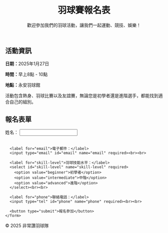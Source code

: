<!DOCTYPE html>
<html lang="zh-Hant">
<head>
  <meta charset="UTF-8">
  <meta name="viewport" content="width=device-width, initial-scale=1.0">
  <title>羽球賽報名表</title>
  <link rel="stylesheet" href="style.css">
</head>
<body>
  <header>
    <h1>羽球賽報名表</h1>
    <p>歡迎參加我們的羽球活動，讓我們一起運動、競技、娛樂！</p>
  </header>

  <section class="info">
    <h2>活動資訊</h2>
    <p><strong>日期：</strong>2025年1月27日</p>
    <p><strong>時間：</strong>早上8點 - 10點</p>
    <p><strong>地點：</strong>永安羽球館</p>
    <p>活動包含熱身、羽球比賽以及友誼賽，無論您是初學者還是進階選手，都能找到適合自己的組別。</p>
  </section>

  <section>
    <form id="registration-form">
      <h2>報名表單</h2>
      <label for="name">姓名：</label>
      <input type="text" id="name" name="name" required><br><br>

      <label for="email">電子郵件：</label>
      <input type="email" id="email" name="email" required><br><br>

      <label for="skill-level">羽球技能水平：</label>
      <select id="skill-level" name="skill-level" required>
        <option value="beginner">初學者</option>
        <option value="intermediate">中階</option>
        <option value="advanced">進階</option>
      </select><br><br>

      <label for="phone">聯絡電話：</label>
      <input type="tel" id="phone" name="phone" required><br><br>

      <button type="submit">報名參加</button>
    </form>
  </section>

  <div id="success-message" style="display:none;">
    <p>感謝您的報名！我們已收到您的報名資訊。</p>
  </div>

  <footer>
    <p>&copy; 2025 非常讚羽球隊</p>
  </footer>

  <script src="資料收集.js"></script>
</body>
</html>
